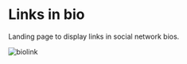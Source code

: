 # Links in bio

Landing page to display links in social network bios.

![biolink](https://socialify.git.ci/rxtsel/biolink/image?description=1&font=Raleway&language=1&name=1&owner=1&pattern=Brick%20Wall&stargazers=1&theme=Light)
